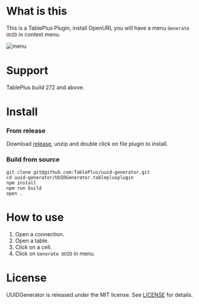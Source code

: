 # What is this

This is a TablePlus Plugin, install OpenURL you will have a menu `Generate UUID` in context menu.

![menu](https://github.com/TablePlus/OpenURL/blob/master/Resource/demo.gif "menu")

# Support

TablePlus build 272 and above.

# Install

### From release

Download [release](https://github.com/TablePlus/uuid-generator/releases), unzip and double click on file plugin to install.

### Build from source

```
git clone git@github.com:TablePlus/uuid-generator.git
cd uuid-generator/UUIDGenerator.tableplusplugin
npm install
npm run build
open .
```

# How to use

1. Open a connection.
2. Open a table.
3. Click on a cell.
4. Click on `Generate UUID` in menu.

# License

UUIDGenerator is released under the MIT license. See [LICENSE](https://github.com/TablePlus/DummiesData/blob/master/LICENSE) for details.
